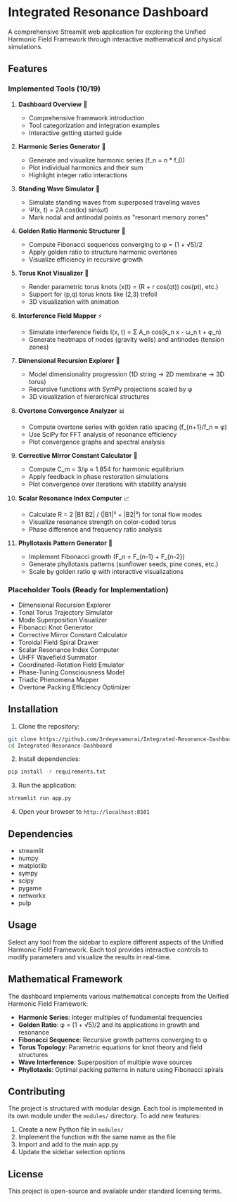 # Integrated Resonance Dashboard

A comprehensive Streamlit web application for exploring the Unified Harmonic Field Framework through interactive mathematical and physical simulations.

## Features

### Implemented Tools (10/19)

1. **Dashboard Overview** 🎯
   - Comprehensive framework introduction
   - Tool categorization and integration examples
   - Interactive getting started guide

2. **Harmonic Series Generator** 🎼
   - Generate and visualize harmonic series (f_n = n * f_0)
   - Plot individual harmonics and their sum
   - Highlight integer ratio interactions

3. **Standing Wave Simulator** 🌊
   - Simulate standing waves from superposed traveling waves
   - Ψ(x, t) = 2A cos(kx) sin(ωt)
   - Mark nodal and antinodal points as "resonant memory zones"

4. **Golden Ratio Harmonic Structurer** 📐
   - Compute Fibonacci sequences converging to φ = (1 + √5)/2
   - Apply golden ratio to structure harmonic overtones
   - Visualize efficiency in recursive growth

5. **Torus Knot Visualizer** 🔗
   - Render parametric torus knots (x(t) = (R + r cos(qt)) cos(pt), etc.)
   - Support for (p,q) torus knots like (2,3) trefoil
   - 3D visualization with animation

6. **Interference Field Mapper** ⚡
   - Simulate interference fields I(x, t) = Σ A_n cos(k_n x - ω_n t + φ_n)
   - Generate heatmaps of nodes (gravity wells) and antinodes (tension zones)

7. **Dimensional Recursion Explorer** 🔄
   - Model dimensionality progression (1D string → 2D membrane → 3D torus)
   - Recursive functions with SymPy projections scaled by φ
   - 3D visualization of hierarchical structures

8. **Overtone Convergence Analyzer** 📊
   - Compute overtone series with golden ratio spacing (f_{n+1}/f_n ≈ φ)
   - Use SciPy for FFT analysis of resonance efficiency
   - Plot convergence graphs and spectral analysis

9. **Corrective Mirror Constant Calculator** 🔧
   - Compute C_m = 3/φ ≈ 1.854 for harmonic equilibrium
   - Apply feedback in phase restoration simulations
   - Plot convergence over iterations with stability analysis

10. **Scalar Resonance Index Computer** 📈
    - Calculate R = 2 |B1 B2| / (|B1|² + |B2|²) for tonal flow modes
    - Visualize resonance strength on color-coded torus
    - Phase difference and frequency ratio analysis

11. **Phyllotaxis Pattern Generator** 🌿
    - Implement Fibonacci growth (F_n = F_{n-1} + F_{n-2})
    - Generate phyllotaxis patterns (sunflower seeds, pine cones, etc.)
    - Scale by golden ratio φ with interactive visualizations

### Placeholder Tools (Ready for Implementation)

- Dimensional Recursion Explorer
- Tonal Torus Trajectory Simulator
- Mode Superposition Visualizer
- Fibonacci Knot Generator
- Corrective Mirror Constant Calculator
- Toroidal Field Spiral Drawer
- Scalar Resonance Index Computer
- UHFF Wavefield Summator
- Coordinated-Rotation Field Emulator
- Phase-Tuning Consciousness Model
- Triadic Phenomena Mapper
- Overtone Packing Efficiency Optimizer

## Installation

1. Clone the repository:
```bash
git clone https://github.com/3rdeyesamurai/Integrated-Resonance-Dashboard.git
cd Integrated-Resonance-Dashboard
```

2. Install dependencies:
```bash
pip install -r requirements.txt
```

3. Run the application:
```bash
streamlit run app.py
```

4. Open your browser to `http://localhost:8501`

## Dependencies

- streamlit
- numpy
- matplotlib
- sympy
- scipy
- pygame
- networkx
- pulp

## Usage

Select any tool from the sidebar to explore different aspects of the Unified Harmonic Field Framework. Each tool provides interactive controls to modify parameters and visualize the results in real-time.

## Mathematical Framework

The dashboard implements various mathematical concepts from the Unified Harmonic Field Framework:

- **Harmonic Series**: Integer multiples of fundamental frequencies
- **Golden Ratio**: φ = (1 + √5)/2 and its applications in growth and resonance
- **Fibonacci Sequence**: Recursive growth patterns converging to φ
- **Torus Topology**: Parametric equations for knot theory and field structures
- **Wave Interference**: Superposition of multiple wave sources
- **Phyllotaxis**: Optimal packing patterns in nature using Fibonacci spirals

## Contributing

The project is structured with modular design. Each tool is implemented in its own module under the `modules/` directory. To add new features:

1. Create a new Python file in `modules/`
2. Implement the function with the same name as the file
3. Import and add to the main app.py
4. Update the sidebar selection options

## License

This project is open-source and available under standard licensing terms.

